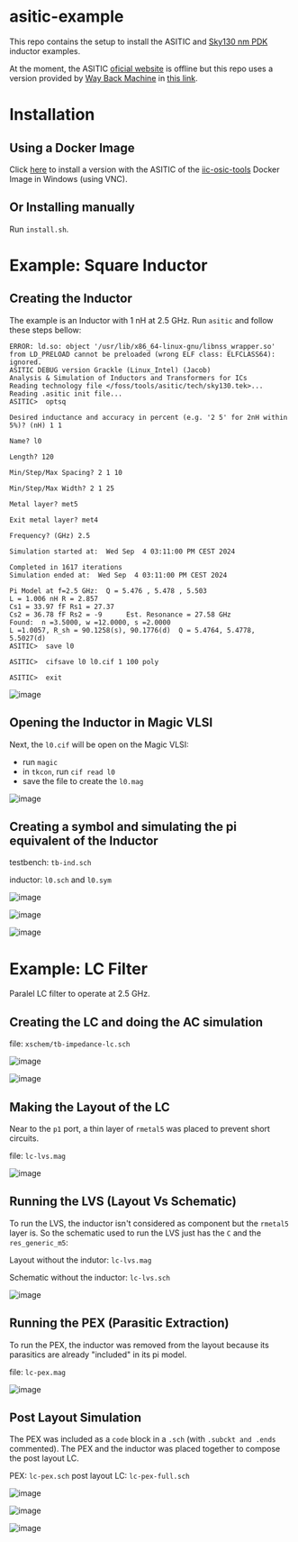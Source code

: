 # asitic-example

This repo contains the setup to install the ASITIC and [Sky130 nm PDK](https://skywater-pdk.readthedocs.io/en/main/) inductor examples.

At the moment, the ASITIC [oficial website](http://rfic.eecs.berkeley.edu/~niknejad/asitic.html) is offline but this repo uses a version provided by [Way Back Machine](https://web.archive.org/) in [this link](https://web.archive.org/web/20210411050138/http://rfic.eecs.berkeley.edu/~niknejad/asitic.html).


# Installation 
## Using a Docker Image

Click [here](https://github.com/hugodiasg/asitic-example/tree/main/etc/iic-osic-tools) to install a version with the ASITIC of the [iic-osic-tools](https://github.com/iic-jku/IIC-OSIC-TOOLS) Docker Image in Windows (using VNC).

## Or Installing manually
Run `install.sh`.

# Example: Square Inductor
## Creating the Inductor

The example is an Inductor with 1 nH at 2.5 GHz.
Run `asitic` and follow these steps bellow:
```/foss/designs > asitic 
ERROR: ld.so: object '/usr/lib/x86_64-linux-gnu/libnss_wrapper.so' from LD_PRELOAD cannot be preloaded (wrong ELF class: ELFCLASS64): ignored.
ASITIC DEBUG version Grackle (Linux_Intel) (Jacob)
Analysis & Simulation of Inductors and Transformers for ICs
Reading technology file </foss/tools/asitic/tech/sky130.tek>...
Reading .asitic init file...
ASITIC>  optsq

Desired inductance and accuracy in percent (e.g. '2 5' for 2nH within 5%)? (nH) 1 1

Name? l0

Length? 120

Min/Step/Max Spacing? 2 1 10

Min/Step/Max Width? 2 1 25

Metal layer? met5

Exit metal layer? met4

Frequency? (GHz) 2.5

Simulation started at:  Wed Sep  4 03:11:00 PM CEST 2024

Completed in 1617 iterations
Simulation ended at:  Wed Sep  4 03:11:00 PM CEST 2024

Pi Model at f=2.5 GHz:  Q = 5.476 , 5.478 , 5.503 
L = 1.006 nH R = 2.857 
Cs1 = 33.97 fF Rs1 = 27.37 
Cs2 = 36.78 fF Rs2 = -9      Est. Resonance = 27.58 GHz
Found:  n =3.5000, w =12.0000, s =2.0000
L =1.0057, R_sh = 90.1258(s), 90.1776(d)  Q = 5.4764, 5.4778, 5.5027(d)
ASITIC>  save l0

ASITIC>  cifsave l0 l0.cif 1 100 poly

ASITIC>  exit
```
![image](https://github.com/user-attachments/assets/830189cb-c1c6-4682-aafa-78888860572b)

## Opening the Inductor in Magic VLSI
Next, the `l0.cif` will be open on the Magic VLSI:
- run `magic`
- in `tkcon`, run `cif read l0`
- save the file to create the `l0.mag`

![image](https://github.com/user-attachments/assets/470bcb71-5c35-445b-a29e-0777d43dfcb9)


## Creating a symbol and simulating the pi equivalent of the Inductor

testbench: `tb-ind.sch`

inductor: `l0.sch` and `l0.sym`

![image](https://github.com/user-attachments/assets/ecf32bb9-c94b-4958-a85f-448e0343dec9)

![image](https://github.com/user-attachments/assets/85ca75b1-38bd-47af-a16d-01ee68ec76c5)

![image](https://github.com/user-attachments/assets/974dbf90-3c63-4810-9a7a-bf0d896c014a)

# Example: LC Filter

Paralel LC filter to operate at 2.5 GHz.

## Creating the LC and doing the AC simulation

file: `xschem/tb-impedance-lc.sch`

![image](https://github.com/user-attachments/assets/7a7b2e08-82bc-427c-99ba-5d5d10dcbb94)

![image](https://github.com/user-attachments/assets/68bec3b9-bb9e-4172-9736-5efa5f2bb347)

## Making the Layout of the LC

Near to the `p1` port, a thin layer of `rmetal5` was placed to prevent short circuits.

file: `lc-lvs.mag`

![image](https://github.com/user-attachments/assets/2ec82267-7887-491d-9d5f-1a731aabe32e)

## Running the LVS (Layout Vs Schematic)
To run the LVS, the inductor isn't considered as component but the `rmetal5` layer is. So the schematic used to run the LVS just has the `C` and the `res_generic_m5`:

Layout without the indutor: `lc-lvs.mag`

Schematic without the inductor: `lc-lvs.sch`

![image](https://github.com/user-attachments/assets/e9696fe1-5f6d-462f-a5d0-be457acbbe39)

## Running the PEX (Parasitic Extraction)
To run the PEX, the inductor was removed from the layout because its parasitics are already "included" in its pi model.

file: `lc-pex.mag`

![image](https://github.com/user-attachments/assets/34450339-f3c5-485d-a8af-d3b5206808f0)

## Post Layout Simulation

The PEX was included as a `code` block in a `.sch` (with `.subckt and .ends` commented). The PEX and the inductor was placed together to compose the post layout LC.

PEX: `lc-pex.sch`
post layout LC: `lc-pex-full.sch`

![image](https://github.com/user-attachments/assets/981030ff-7b48-49cd-b77c-bbe524e274bd)

![image](https://github.com/user-attachments/assets/3ad9a84c-d7d7-4cbd-93cd-a2321bb7adcf)

![image](https://github.com/user-attachments/assets/7dd1d7a4-3104-47e4-862c-3ed396489e67)

